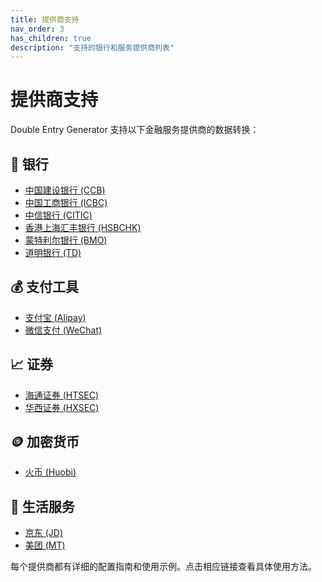 ```yaml
---
title: 提供商支持
nav_order: 3
has_children: true
description: "支持的银行和服务提供商列表"
---
```


# 提供商支持

Double Entry Generator 支持以下金融服务提供商的数据转换：

## 🏦 银行
- [中国建设银行 (CCB)](/double-entry-generator/providers/banks/ccb/)
- [中国工商银行 (ICBC)](/double-entry-generator/providers/banks/icbc/)  
- [中信银行 (CITIC)](/double-entry-generator/providers/banks/citic/)
- [香港上海汇丰银行 (HSBCHK)](/double-entry-generator/providers/banks/hsbchk/)
- [蒙特利尔银行 (BMO)](/double-entry-generator/providers/banks/bmo/)
- [道明银行 (TD)](/double-entry-generator/providers/banks/td/)

## 💰 支付工具
- [支付宝 (Alipay)](/double-entry-generator/providers/payment/alipay/)
- [微信支付 (WeChat)](/double-entry-generator/providers/payment/wechat/)

## 📈 证券
- [海通证券 (HTSEC)](/double-entry-generator/providers/securities/htsec/)
- [华西证券 (HXSEC)](/double-entry-generator/providers/securities/hxsec/)

## 🪙 加密货币
- [火币 (Huobi)](/double-entry-generator/providers/crypto/huobi/)

## 🛒 生活服务  
- [京东 (JD)](/double-entry-generator/providers/food/jd/)
- [美团 (MT)](/double-entry-generator/providers/food/mt/)

每个提供商都有详细的配置指南和使用示例。点击相应链接查看具体使用方法。